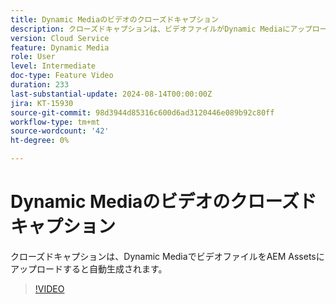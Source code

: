 ```yaml
---
title: Dynamic Mediaのビデオのクローズドキャプション
description: クローズドキャプションは、ビデオファイルがDynamic Mediaにアップロードされると自動生成されます。
version: Cloud Service
feature: Dynamic Media
role: User
level: Intermediate
doc-type: Feature Video
duration: 233
last-substantial-update: 2024-08-14T00:00:00Z
jira: KT-15930
source-git-commit: 98d3944d85316c600d6ad3120446e089b92c80ff
workflow-type: tm+mt
source-wordcount: '42'
ht-degree: 0%

---
```



# Dynamic Mediaのビデオのクローズドキャプション

クローズドキャプションは、Dynamic MediaでビデオファイルをAEM Assetsにアップロードすると自動生成されます。

>[!VIDEO](https://video.tv.adobe.com/v/3432627/?learn=on)
